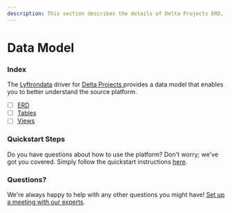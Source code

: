 ```yaml
---
description: This section describes the details of Delta Projects ERD, Tables, and Views.
---
```


# Data Model

### Index

The  [Lyftrondata](https://www.lyftrondata.com/) driver for [Delta Projects](https://www.lyftrondata.com/integration/delta-projects/)[ ](https://www.lyftrondata.com/integration/delta-projects/)provides a data model that enables you to better understand the source platform.

* [ ] [ERD](../../../marketing-analytics/delta-projects/data-model/erd.md)
* [ ] [Tables](../../../marketing-analytics/delta-projects/data-model/tables.md)
* [ ] [Views](../../../marketing-analytics/delta-projects/data-model/views.md)

### Quickstart Steps

Do you have questions about how to use the platform? Don't worry; we've got you covered. Simply follow the quickstart instructions [here](../../../../quickstart-steps.md).

### Questions? <a href="#questions" id="questions"></a>

We're always happy to help with any other questions you might have! [Set up a meeting with our experts](https://www.lyftrondata.com/book-a-meeting/).


